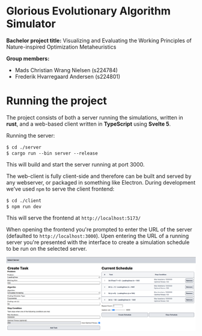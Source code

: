# Glorious Evolutionary Algorithm Simulator

**Bachelor project title:**
Visualizing and Evaluating the Working Principles of Nature-inspired Optimization Metaheuristics

**Group members:**
- Mads Christian Wrang Nielsen (s224784)
- Frederik Hvarregaard Andersen (s224801)

# Running the project
The project consists of both a server running the simulations, written in **rust**,
and a web-based client written in **TypeScript** using **Svelte 5**.

Running the server:
```shell
$ cd ./server
$ cargo run --bin server --release
```
This will build and start the server running at port 3000.

The web-client is fully client-side and therefore can be built and served
by any webserver, or packaged in something like Electron.
During development we've used `npm` to serve the client frontend:
```shell
$ cd ./client
$ npm run dev
```
This will serve the frontend at `http://localhost:5173/`

When opening the frontend you're prompted to enter the URL of the server
(defaulted to `http://localhost:3000`). Upen entering the URL of a running server
you're presented with the interface to create a simulation schedule to be run on the selected server.

![Screenshot of client interface](./img/client-interface.png)
